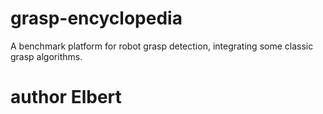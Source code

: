 # grasp-encyclopedia
A benchmark platform for robot grasp detection, integrating some classic grasp algorithms.

# author Elbert

